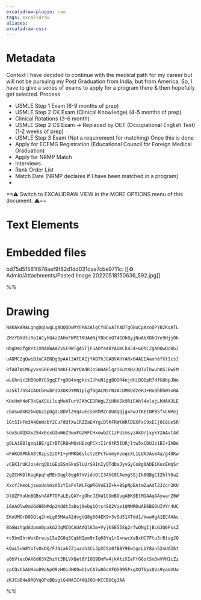 ```yaml
---
excalidraw-plugin: raw
tags: excalidraw
aliases:
excalidraw-css:
---
```

# Metadata
Context
I have decided to continue with the medical path for my career but will not be pursuing my Post
Graduation from India, but from America.
So, I have to give a series of exams to apply for a program there & then hopefully get selected.
Process
- USMLE Step 1 Exam (6-9 months of prep)
- USMLE Step 2 CK Exam (Clinical Knowledge) (4-5 months of prep)
- Clinical Rotations (3-6 month)
- USMLE Step 2 CS Exam → Replaced by OET (Occupational English Test) (1-2 weeks of prep)
- USMLE Step 3 Exam (Not a requirement for matching)
Once this is done
- Apply for ECFMG Registration (Educational Council for Foreign Medical Graduation)
- Apply for NRMP Match
- Interviews
- Rank Order List
- Match Date (NRMP declares if I have been matched in a program)
-

==⚠  Switch to EXCALIDRAW VIEW in the MORE OPTIONS menu of this document. ⚠==


# Text Elements

# Embedded files
bd75d51561f878aef9f82d1dd031daa7cbe9711c: [[♻️ Admin/Attachments/Pasted Image 20220518150636_592.jpg]]

%%
# Drawing
```compressed-json
N4KAkARALgngDgUwgLgAQQQDwMYEMA2AlgCYBOuA7hADTgQBuCpAzoQPYB2KqATL

ZMzYBXUtiRoIACyhQ4zZAHoFWPETKUAdNjYBbGnQT4EOhByjNuAbXBhQYe9Hjj0h

HbgDmSfg8Yt2XNABWAAZvSF9WTgA5TjFuADYeABYADmCk4J4+G0hCZgARQwQoBGJ

uADMCZgQwiBJuCABNDgBpAAl3AFEAZjYABThJGABVAHYARx04AEEAaxh6fXtIcsJ

8fABlWCMGyVxsSREvHIhmKFI2WYQAdRIoSW4ARlqzi6utmB2JQTUlhwuhO5JBwEM

wLGhnic2HB9oRYE9gqETrgOO4vqgkcsIJhuN1ggBODR4njdHiBQIpR7dfGBbpJWo

wJ5kl7nS4IADCbHwbFIDXOKOYMNIpigf0gACN9rN3ACOMROdzeRJ+RxBbhhWYxRA

KHcHmh4oFRkSaXSUiluqMeATurVJAhCEDRWgLZiHNVSk9RiFAhl4olajLhHAAJLE

cGoSwAXRZbwQGz2pDgILBDVlZVq4uEcs6RhMZnDUdqQjgxFwJTKEINPBSfsCNMej

1GtSIHFm3A4QnWzbY2CuFdQlXw1RZZaE4YgiDlhFRWtWRlDDXFxC9xECj0C8Ue5R

SoxSuAQ5Xx254xEexGIwW6Z9wuFG2HFCHxowb2C1zFUzmsyzAkO/jxykY2AAvt4d

gOLAiB8lgoq1BE/gIrBTCRBwMQcHEzqPCktI1n6tR5IURjltw5xCDUJz1BI+IABo

wFAKQAPKkA8tRzps2zOFI+yHMKb6slctzEPcTwxmyHzoqcXL1LUAJAsm4a/g40Kw

vCEKIrUKJos4rqQDiGEpESmSkuSlLUrS9InIyQTdDaJyvGyCo8g0ADEiKucEWqSr

2gZCHKDlKugKpqhqMEnDqgl6qg67mVidoOtI3AhC8CAemgSSjIk8QBgCIZhlY0a2

XxcYJkmoLjswxUeVmxA5sYIoFvlWLFqWRGVoE1Z+k+8SpNpEAtm2aAdl2Jzcr2KU

DlUZFYuUnBQBshAAF7OFaLEzQAYrgOhrJZkW1CUmBOugABK9EtMGAAqAAywarZ0W

i6AAOlw0mUGd0ENMdp2Xddt3aDoj0ebg1Qts4SQ2Vie1QNMRDuAE6BGOUIVYr4UC

EKoUMOrD0DQlq2hmLg05MAuA2dvgtQ8g604EK9+3vSd51XTdd1/VwwHgA1EC4HAc

BbGWzhgdAdomA0pakG23gMIQCAUAAQlK3m+VyjkSE55Sq2rfwQNgIjBcGJQ6FssZ

+c5bmIhrWukDreuy15aZG8q5CqkKIpm9rIq68Yq1rGxnwcXsBxHC7Ftu3rBtsgJQ

kQuL5uW8YofvOxDQ/FJNia67Zjuzoh3CLJpXCSn0fB8Y9EwtgcLbY8an52nUAZ6t

a0bVtecOAX6d63XZhzYt3DLVXQet8Y1OQ9DmPw4jkAtzXIeFfG6olSm3wVVH1cZz

zpCQxbbAUHauD9oNpO9zHOidHK0wb1vCA7w06oXFQS995PxgXQT6px0Vs9yamVUa

zKJCd84e9R0VqQPoBBiglG4MAIC4AQJ0DnKCCBUCgJAA
```
%%